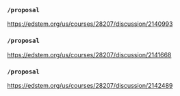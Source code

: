 ### `/proposal`
https://edstem.org/us/courses/28207/discussion/2140993
### `/proposal`
https://edstem.org/us/courses/28207/discussion/2141668
### `/proposal`
https://edstem.org/us/courses/28207/discussion/2142489
